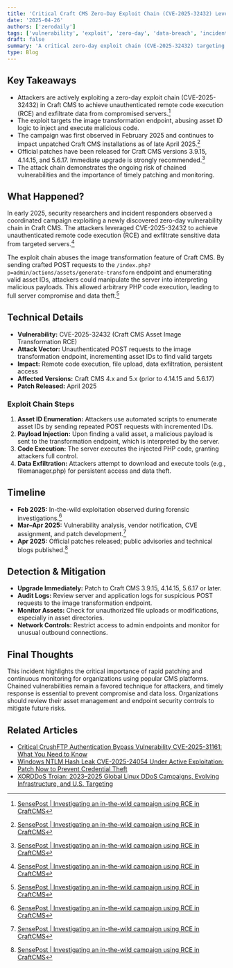```yaml
---
title: 'Critical Craft CMS Zero-Day Exploit Chain (CVE-2025-32432) Leveraged in Active Data Exfiltration Attacks'
date: '2025-04-26'
authors: ['zerodaily']
tags: ['vulnerability', 'exploit', 'zero-day', 'data-breach', 'incident-response', 'industry-news']
draft: false
summary: 'A critical zero-day exploit chain (CVE-2025-32432) targeting Craft CMS has been leveraged in active attacks to achieve remote code execution and exfiltrate sensitive data. Organizations using Craft CMS are urged to patch immediately.'
type: Blog
---
```


## Key Takeaways

- Attackers are actively exploiting a zero-day exploit chain (CVE-2025-32432) in Craft CMS to achieve unauthenticated remote code execution (RCE) and exfiltrate data from compromised servers.[^1]
- The exploit targets the image transformation endpoint, abusing asset ID logic to inject and execute malicious code.
- The campaign was first observed in February 2025 and continues to impact unpatched Craft CMS installations as of late April 2025.[^1]
- Official patches have been released for Craft CMS versions 3.9.15, 4.14.15, and 5.6.17. Immediate upgrade is strongly recommended.[^1]
- The attack chain demonstrates the ongoing risk of chained vulnerabilities and the importance of timely patching and monitoring.

## What Happened?

In early 2025, security researchers and incident responders observed a coordinated campaign exploiting a newly discovered zero-day vulnerability chain in Craft CMS. The attackers leveraged CVE-2025-32432 to achieve unauthenticated remote code execution (RCE) and exfiltrate sensitive data from targeted servers.[^1]

The exploit chain abuses the image transformation feature of Craft CMS. By sending crafted POST requests to the `/index.php?p=admin/actions/assets/generate-transform` endpoint and enumerating valid asset IDs, attackers could manipulate the server into interpreting malicious payloads. This allowed arbitrary PHP code execution, leading to full server compromise and data theft.[^1]

## Technical Details

- **Vulnerability:** CVE-2025-32432 (Craft CMS Asset Image Transformation RCE)
- **Attack Vector:** Unauthenticated POST requests to the image transformation endpoint, incrementing asset IDs to find valid targets
- **Impact:** Remote code execution, file upload, data exfiltration, persistent access
- **Affected Versions:** Craft CMS 4.x and 5.x (prior to 4.14.15 and 5.6.17)
- **Patch Released:** April 2025

### Exploit Chain Steps

1. **Asset ID Enumeration:** Attackers use automated scripts to enumerate asset IDs by sending repeated POST requests with incremented IDs.
2. **Payload Injection:** Upon finding a valid asset, a malicious payload is sent to the transformation endpoint, which is interpreted by the server.
3. **Code Execution:** The server executes the injected PHP code, granting attackers full control.
4. **Data Exfiltration:** Attackers attempt to download and execute tools (e.g., filemanager.php) for persistent access and data theft.

## Timeline

- **Feb 2025:** In-the-wild exploitation observed during forensic investigations.[^1]
- **Mar–Apr 2025:** Vulnerability analysis, vendor notification, CVE assignment, and patch development.[^1]
- **Apr 2025:** Official patches released; public advisories and technical blogs published.[^1]

## Detection & Mitigation

- **Upgrade Immediately:** Patch to Craft CMS 3.9.15, 4.14.15, 5.6.17 or later.
- **Audit Logs:** Review server and application logs for suspicious POST requests to the image transformation endpoint.
- **Monitor Assets:** Check for unauthorized file uploads or modifications, especially in asset directories.
- **Network Controls:** Restrict access to admin endpoints and monitor for unusual outbound connections.

## Final Thoughts

This incident highlights the critical importance of rapid patching and continuous monitoring for organizations using popular CMS platforms. Chained vulnerabilities remain a favored technique for attackers, and timely response is essential to prevent compromise and data loss. Organizations should review their asset management and endpoint security controls to mitigate future risks.

## Related Articles

- [Critical CrushFTP Authentication Bypass Vulnerability CVE-2025-31161: What You Need to Know](/blog/2025-04-13-crushftp-vulnerability)
- [Windows NTLM Hash Leak CVE-2025-24054 Under Active Exploitation: Patch Now to Prevent Credential Theft](/blog/2025-04-18-windows-ntlm-cve-2025-24054-under-active-exploitation)
- [XORDDoS Trojan: 2023–2025 Global Linux DDoS Campaigns, Evolving Infrastructure, and U.S. Targeting](/blog/2025-04-18-xorddos-linux-ddos-malware-global-campaign)

[^1]: [SensePost | Investigating an in-the-wild campaign using RCE in CraftCMS](https://sensepost.com/blog/2025/investigating-an-in-the-wild-campaign-using-rce-in-craftcms/)
